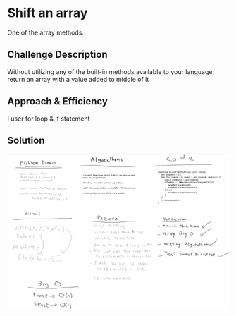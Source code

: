 # Shift an array 
One of the array methods.
## Challenge Description
Without utilizing any of the built-in methods available to your language, return an array with a value added to middle of it
## Approach & Efficiency
I user for loop & if statement
## Solution
![shifted](assets/array-shift.png)